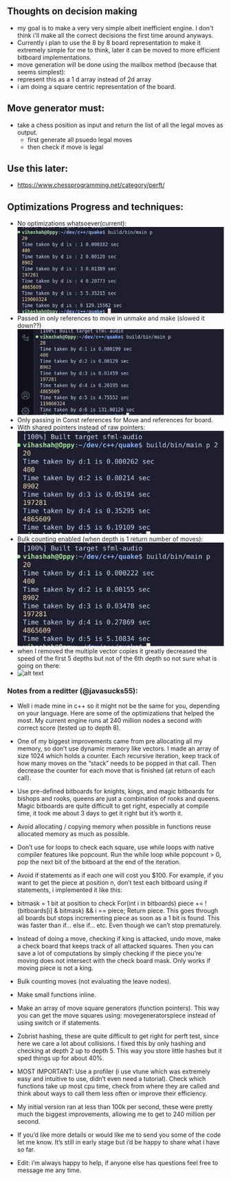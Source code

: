 ## Thoughts on decision making
- my goal is to make a very very simple albeit inefficient engine. I don't think i'll make all the correct decisions the first time around anyways. 
- Currently i plan to use the 8 by 8 board representation to make it extremely simple for me to think, later it can be moved to more efficient bitboard implementations. 
- move generation will be done using the mailbox method (because that seems simplest):  
- represent this as a 1 d array instead of 2d array 
- i am doing a square centric representation of the board. 
## Move generator must:
- take a chess position as input and return the list of all the legal moves as output. 
  - first generate all psuedo legal moves
  - then check if move is legal

## Use this later: 
- https://www.chessprogramming.net/category/perft/


## Optimizations Progress and techniques:
- No optimizations whatsoever(current): 
  ![alt text](images/image.png)
- Passed in only references to move in unmake and make (slowed it down??)
![alt text](images/image-1.png)
- Only passing in Const references for Move and references for board. 
- With shared pointers instead of raw pointers: 
![alt text](image.png)
- Bulk counting enabled (when depth is 1 return number of moves): 
![alt text](image-1.png)
- when I removed the multiple vector copies it greatly decreased the speed of the first 5 depths but not of the 6th depth so not sure what is going on there:
- ![alt text](image-2.png)
### Notes from a reditter (@javasucks55):
- Well i made mine in c++ so it might not be the same for you, depending on your language. Here are some of the optimizations that helped the most. My current engine runs at 240 million nodes a second with correct score (tested up to depth 8).

- One of my biggest improvements came from pre allocating all my memory, so don’t use dynamic memory like vectors. I made an array of size 1024 which holds a counter. Each recursive iteration, keep track of how many moves on the “stack” needs to be popped in that call. Then decrease the counter for each move that is finished (at return of each call).

- Use pre-defined bitboards for knights, kings, and magic bitboards for bishops and rooks, queens are just a combination of rooks and queens. Magic bitboards are quite difficult to get right, especially at compile time, it took me about 3 days to get it right but it’s worth it.

- Avoid allocating / copying memory when possible in functions reuse allocated memory as much as possible.

- Don’t use for loops to check each square, use while loops with native compiler features like popcount. Run the while loop while popcount > 0, pop the next bit of the bitboard at the end of the iteration.

- Avoid if statements as if each one will cost you $100. For example, if you want to get the piece at position n, don’t test each bitboard using if statements, i implemented it like this:

- bitmask = 1 bit at position to check For(int i in bitboards) piece += !(bitboards[i] & bitmask) && i == piece; Return piece. This goes through all boards but stops incrementing piece as soon as a 1 bit is found. This was faster than if… else if… etc. Even though we can’t stop prematurely.

- Instead of doing a move, checking if king is attacked, undo move, make a check board that keeps track of all attacked squares. Then you can save a lot of computations by simply checking if the piece you’re moving does not intersect with the check board mask. Only works if moving piece is not a king.

- Bulk counting moves (not evaluating the leave nodes).

- Make small functions inline.

- Make an array of move square generators (function pointers). This way you can get the move squares using: movegeneratorspiece instead of using switch or if statements.

- Zobrist hashing, these are quite difficult to get right for perft test, since here we care a lot about collisions. I fixed this by only hashing and checking at depth 2 up to depth 5. This way you store little hashes but it sped things up for about 40%.

- MOST IMPORTANT: Use a profiler (i use vtune which was extremely easy and intuitive to use, didn’t even need a tutorial). Check which functions take up most cpu time, check from where they are called and think about ways to call them less often or improve their efficiency.

- My initial version ran at less than 100k per second, these were pretty much the biggest improvements, allowing me to get to 240 million per second.

- If you’d like more details or would like me to send you some of the code let me know. It’s still in early stage but i’d be happy to share what i have so far.

- Edit: i’m always happy to help, if anyone else has questions feel free to message me any time.


